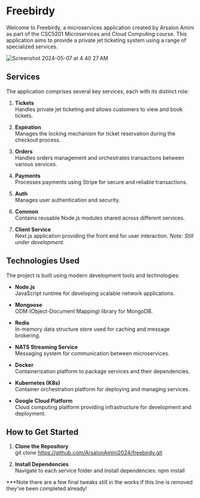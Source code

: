 # Freebirdy

Welcome to Freebirdy, a microservices application created by Arsalon Amini as part of the CSC5201 Microservices and Cloud Computing course. This application aims to provide a private jet ticketing system using a range of specialized services.


![Screenshot 2024-05-07 at 4 40 27 AM](https://github.com/ArsalonAmini2024/freebirdy/assets/152245904/571d02b6-0323-4ba2-8a4e-37aded06e8b4)



## Services

The application comprises several key services, each with its distinct role:

1. **Tickets**  
   Handles private jet ticketing and allows customers to view and book tickets.

2. **Expiration**  
   Manages the locking mechanism for ticket reservation during the checkout process.

3. **Orders**  
   Handles orders management and orchestrates transactions between various services.

4. **Payments**  
   Processes payments using Stripe for secure and reliable transactions.

5. **Auth**  
   Manages user authentication and security.

6. **Common**  
   Contains reusable Node.js modules shared across different services.

7. **Client Service**  
   Next.js application providing the front end for user interaction. _Note: Still under development._

## Technologies Used

The project is built using modern development tools and technologies:

- **Node.js**  
  JavaScript runtime for developing scalable network applications.

- **Mongoose**  
  ODM (Object-Document Mapping) library for MongoDB.

- **Redis**  
  In-memory data structure store used for caching and message brokering.

- **NATS Streaming Service**  
  Messaging system for communication between microservices.

- **Docker**  
  Containerization platform to package services and their dependencies.

- **Kubernetes (K8s)**  
  Container orchestration platform for deploying and managing services.

- **Google Cloud Platform**  
  Cloud computing platform providing infrastructure for development and deployment.

## How to Get Started

1. **Clone the Repository**  
   git clone https://github.com/ArsalonAmini2024/freebirdy.git

2. **Install Dependencies**  
   Navigate to each service folder and install dependencies: npm install

\*\*\*Note there are a few final tweaks still in the works if this line is removed they've been completed already!
